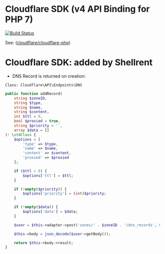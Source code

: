 # Cloudflare SDK (v4 API Binding for PHP 7)

[![Build Status](https://travis-ci.org/cloudflare/cloudflare-php.svg?branch=master)](https://travis-ci.org/cloudflare/cloudflare-php)

See: ([cloudflare/cloudflare-php](https://github.com/cloudflare/cloudflare-php))

# Cloudflare SDK: added by Shellrent

- DNS Record is returned on creation:

`Class: Cloudflare\API\Endpoints\DNS`

```php
public function addRecord(
	string $zoneID,
	string $type,
	string $name,
	string $content,
	int $ttl = 0,
	bool $proxied = true,
	string $priority = '',
	array $data = []
): \stdClass {
	$options = [
		'type' => $type,
		'name' => $name,
		'content' => $content,
		'proxied' => $proxied
	];

	if ($ttl > 0) {
		$options['ttl'] = $ttl;
	}

	if (!empty($priority)) {
		$options['priority'] = (int)$priority;
	}

	if (!empty($data)) {
		$options['data'] = $data;
	}

	$user = $this->adapter->post('zones/' . $zoneID . '/dns_records', $options);

	$this->body = json_decode($user->getBody());

	return $this->body->result;
}
```
